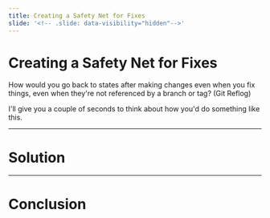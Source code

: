 ```yaml
---
title: Creating a Safety Net for Fixes
slide: '<!-- .slide: data-visibility="hidden"-->'
---
```


<!-- .slide: data-state="layout-title" class="bg-dark"-->

# Creating a Safety Net for Fixes

How would you go back to states after making changes even when you fix things, even when they're not referenced by a branch or tag? (Git Reflog)


I'll give you a couple of seconds to think about how you'd do something like this.

---
# Solution


---
# Conclusion

